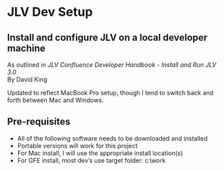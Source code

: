 # JLV Dev Setup

## Install and configure JLV on a local developer machine
As outlined in *JLV Confluence Developer Handbook - Install and Run JLV 3.0*  
By David King  

Updated to reflect MacBook Pro setup, though I tend to switch back and forth between Mac and Windows.

## Pre-requisites
 - All of the following software needs to be downloaded and installed
 - Portable versions will work for this project
 - For Mac install, I will use the appropriate install location(s)
 - For GFE install, most dev’s use target folder: c:\work
